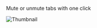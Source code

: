Mute or unmute tabs with one click

![Thumbnail](https://github.com/NazmusSayad/chrome.tab-mute/blob/main/thumbnail.jpg?raw=true)
